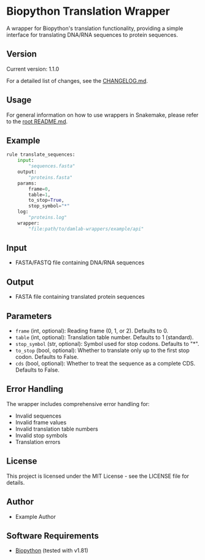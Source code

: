 # Biopython Translation Wrapper

A wrapper for Biopython's translation functionality, providing a simple interface for translating DNA/RNA sequences to protein sequences.

## Version

Current version: 1.1.0

For a detailed list of changes, see the [CHANGELOG.md](CHANGELOG.md).

## Usage

For general information on how to use wrappers in Snakemake, please refer to the [root README.md](../../../README.md).

## Example
```python
rule translate_sequences:
    input:
        "sequences.fasta"
    output:
        "proteins.fasta"
    params:
        frame=0,
        table=1,
        to_stop=True,
        stop_symbol="*"
    log:
        "proteins.log"
    wrapper:
        "file:path/to/damlab-wrappers/example/api"
```

## Input
* FASTA/FASTQ file containing DNA/RNA sequences

## Output
* FASTA file containing translated protein sequences

## Parameters

- `frame` (int, optional): Reading frame (0, 1, or 2). Defaults to 0.
- `table` (int, optional): Translation table number. Defaults to 1 (standard).
- `stop_symbol` (str, optional): Symbol used for stop codons. Defaults to "*".
- `to_stop` (bool, optional): Whether to translate only up to the first stop codon. Defaults to False.
- `cds` (bool, optional): Whether to treat the sequence as a complete CDS. Defaults to False.


## Error Handling

The wrapper includes comprehensive error handling for:
- Invalid sequences
- Invalid frame values
- Invalid translation table numbers
- Invalid stop symbols
- Translation errors

## License

This project is licensed under the MIT License - see the LICENSE file for details.

## Author
* Example Author

## Software Requirements
* [Biopython](https://biopython.org/) (tested with v1.81) 